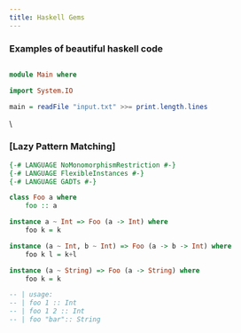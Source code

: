 ```yaml
---
title: Haskell Gems
---
```


### Examples of beautiful haskell code

``` haskell

module Main where

import System.IO

main = readFile "input.txt" >>= print.length.lines

```
\


### [Lazy Pattern Matching]

``` haskell
{-# LANGUAGE NoMonomorphismRestriction #-}
{-# LANGUAGE FlexibleInstances #-}
{-# LANGUAGE GADTs #-}

class Foo a where 
    foo :: a 

instance a ~ Int => Foo (a -> Int) where 
    foo k = k

instance (a ~ Int, b ~ Int) => Foo (a -> b -> Int) where 
    foo k l = k+l

instance (a ~ String) => Foo (a -> String) where 
    foo k = k

-- | usage: 
-- | foo 1 :: Int
-- | foo 1 2 :: Int
-- | foo "bar":: String
```

